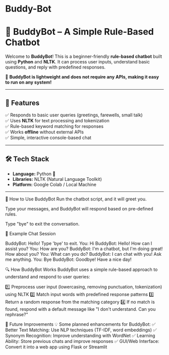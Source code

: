 # Buddy-Bot
# 🤖 BuddyBot – A Simple Rule-Based Chatbot  

Welcome to **BuddyBot**! This is a beginner-friendly **rule-based chatbot** built using **Python** and **NLTK**. It can process user inputs, understand basic questions, and reply with predefined responses.  

🚀 **BuddyBot is lightweight and does not require any APIs, making it easy to run on any system!**  

---

## 🌟 **Features**  
✅ Responds to basic user queries (greetings, farewells, small talk)  
✅ Uses **NLTK** for text processing and tokenization  
✅ Rule-based keyword matching for responses  
✅ Works **offline** without external APIs  
✅ Simple, interactive console-based chat  

---

## 🛠️ **Tech Stack**  
- **Language:** Python 🐍  
- **Libraries:** NLTK (Natural Language Toolkit)  
- **Platform:** Google Colab / Local Machine  

---

💬 How to Use BuddyBot
Run the chatbot script, and it will greet you.

Type your messages, and BuddyBot will respond based on pre-defined rules.

Type "bye" to exit the conversation.

📌 Example Chat Session

BuddyBot: Hello! Type 'bye' to exit.
You: Hi
BuddyBot: Hello! How can I assist you?
You: How are you?
BuddyBot: I'm a chatbot, but I'm doing great! How about you?
You: What can you do?
BuddyBot: I can chat with you! Ask me anything.
You: Bye
BuddyBot: Goodbye! Have a nice day!

🔍 How BuddyBot Works
BuddyBot uses a simple rule-based approach to understand and respond to user queries:

1️⃣ Preprocess user input (lowercasing, removing punctuation, tokenization) using NLTK
2️⃣ Match input words with predefined response patterns
3️⃣ Return a random response from the matching category
4️⃣ If no match is found, respond with a default message like "I don't understand. Can you rephrase?"

🚀 Future Improvements
💡 Some planned enhancements for BuddyBot:
✅ Better Text Matching: Use NLP techniques (TF-IDF, word embeddings)
✅ Synonym Recognition: Improve understanding with WordNet
✅ Learning Ability: Store previous chats and improve responses
✅ GUI/Web Interface: Convert it into a web app using Flask or Streamlit
